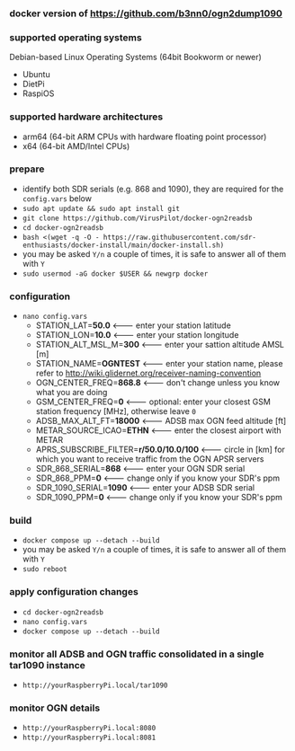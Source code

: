 ### docker version of https://github.com/b3nn0/ogn2dump1090

### supported operating systems
Debian-based Linux Operating Systems (64bit Bookworm or newer)
- Ubuntu
- DietPi
- RaspiOS

### supported hardware architectures
- arm64 (64-bit ARM CPUs with hardware floating point processor)
- x64 (64-bit AMD/Intel CPUs)

### prepare
- identify both SDR serials (e.g. 868 and 1090), they are required for the `config.vars` below
- `sudo apt update && sudo apt install git`
- `git clone https://github.com/VirusPilot/docker-ogn2readsb`
- `cd docker-ogn2readsb`
- `bash <(wget -q -O - https://raw.githubusercontent.com/sdr-enthusiasts/docker-install/main/docker-install.sh)`
- you may be asked `Y/n` a couple of times, it is safe to answer all of them with `Y`
- `sudo usermod -aG docker $USER && newgrp docker`

### configuration
- `nano config.vars`
  - STATION_LAT=**50.0** <--- enter your station latitude
  - STATION_LON=**10.0** <--- enter your station longitude
  - STATION_ALT_MSL_M=**300** <--- enter your sattion altitude AMSL [m]
  - STATION_NAME=**OGNTEST** <--- enter your station name, please refer to http://wiki.glidernet.org/receiver-naming-convention
  - OGN_CENTER_FREQ=**868.8** <--- don't change unless you know what you are doing
  - GSM_CENTER_FREQ=**0** <--- optional: enter your closest GSM station frequency [MHz], otherwise leave `0`
  - ADSB_MAX_ALT_FT=**18000** <--- ADSB max OGN feed altitude [ft]
  - METAR_SOURCE_ICAO=**ETHN** <--- enter the closest airport with METAR
  - APRS_SUBSCRIBE_FILTER=**r/50.0/10.0/100** <--- circle in [km] for which you want to receive traffic from the OGN APSR servers
  - SDR_868_SERIAL=**868** <--- enter your OGN SDR serial
  - SDR_868_PPM=**0** <--- change only if you know your SDR's ppm
  - SDR_1090_SERIAL=**1090** <--- enter your ADSB SDR serial
  - SDR_1090_PPM=**0** <--- change only if you know your SDR's ppm

### build
- `docker compose up --detach --build`
- you may be asked `Y/n` a couple of times, it is safe to answer all of them with `Y`
- `sudo reboot`

### apply configuration changes
- `cd docker-ogn2readsb`
- `nano config.vars`
- `docker compose up --detach --build`

### monitor all ADSB and OGN traffic consolidated in a single tar1090 instance
- `http://yourRaspberryPi.local/tar1090`

### monitor OGN details
- `http://yourRaspberryPi.local:8080`
- `http://yourRaspberryPi.local:8081`

